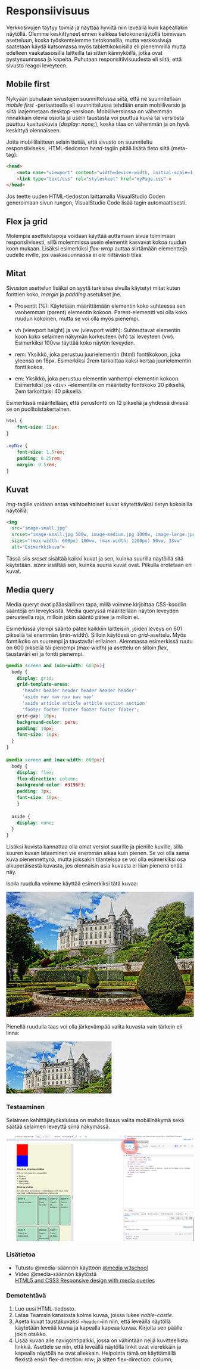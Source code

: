# Responsiivisuus

Verkkosivujen täytyy toimia ja näyttää hyviltä niin leveällä kuin kapeallakin näytöllä. Olemme keskittyneet ennen kaikkea tietokonenäytöllä toimivaan asetteluun, koska työskentelemme tietokoneilla, mutta verkkosivuja saatetaan käydä katsomassa myös tablettikokoisilla eli pienemmillä mutta edelleen vaakatasoisilla laitteilla tai sitten kännyköillä, jotka ovat pystysuunnassa ja kapeita. Puhutaan responsitiivisuudesta eli siitä, että sivusto reagoi leveyteen.

## Mobile first

Nykyään puhutaan sivustojen suunnittelussa siitä, että ne suunnitellaan *mobile first* -periaatteella eli suunnittelussa tehdään ensin mobiiliversio ja siitä laajennetaan desktop-versioon. Mobiiliversiossa on vähemmän rinnakkain olevia osioita ja usein taustasta voi puuttua kuvia tai versiosta puuttuu kuvituskuvia (*display: none;*), koska tilaa on vähemmän ja on hyvä keskittyä olennaiseen.

Jotta mobiililaitteen selain tietää, että sivusto on suunniteltu responsiiviseksi, HTML-tiedoston *head*-tagiin pitää lisätä tieto siitä (meta-tag):

```html
<head>
    <meta name="viewport" content="width=device-width, initial-scale=1, maximum-scale=1">
    <link type="text/css" rel="stylesheet" href="myPage.css" >
</head>
```

Jos teette uuden HTML-tiedoston laittamalla VisualStudio Coden generoimaan sivun rungon, VisualStudio Code lisää tagin automaattisesti.

## Flex ja grid

Molempia asettelutapoja voidaan käyttää auttamaan sivua toimimaan responsiivisesti, sillä molemmissa usein elementit kasvavat kokoa ruudun koon mukaan. Lisäksi esimerkiksi *flex-wrap* auttaa siirtämään elementtejä uudelle riville, jos vaakasuunnassa ei ole riittävästi tilaa. 

## Mitat

Sivuston asettelun lisäksi on syytä tarkistaa sivulla käytetyt mitat kuten fonttien koko, *margin* ja *padding* asetukset jne. 

- Prosentit (%): Käytetään määrittämään elementin koko suhteessa sen vanhemman (parent) elementin kokoon. Parent-elementti voi olla koko ruudun kokoinen, mutta se voi olla myös pienempi. 

- vh (viewport height) ja vw (viewport width): Suhteuttavat elementin koon koko selaimen näkymän korkeuteen (vh) tai leveyteen (vw). Esimerkiksi 100vw täyttää koko näytön leveyden.

- rem: Yksikkö, joka perustuu juurielementin (html) fonttikokoon, joka yleensä on 16px. Esimerkiksi 2rem tarkoittaa kaksi kertaa juurielementin fonttikokoa.

- em: Yksikkö, joka perustuu elementin vanhempi-elementin kokoon. Esimerkiksi jos ``<div>`` -elementille on määritelty fonttikoko 20 pikseliä, 2em tarkoittaisi 40 pikseliä.

Esimerkissä määritellään, että perusfontti on 12 pikseliä ja yhdessä divissä se on puolitoistakertainen.

```css
html {
    font-size: 12px;
}

.myDiv {
    font-size: 1.5rem;
    padding: 0.25rem;
    margin: 0.5rem;
}
```

## Kuvat

*img*-tagille voidaan antaa vaihtoehtoiset kuvat käytettäväksi tietyn kokoisilla näytöillä.

````html
<img 
  src="image-small.jpg" 
  srcset="image-small.jpg 500w, image-medium.jpg 1000w, image-large.jpg 1500w"
  sizes="(max-width: 600px) 100vw, (max-width: 1200px) 50vw, 33vw" 
  alt="Esimerkkikuva">
````

Tässä siis *srcset* sisältää kaikki kuvat ja sen, kuinka suurilla näytöillä sitä käytetään. *sizes* sisältää sen, kuinka suuria kuvat ovat. Pilkulla erotetaan eri kuvat.

## Media query

Media queryt ovat pääasiallinen tapa, millä voimme kirjoittaa CSS-koodiin sääntöjä eri leveyksistä. Media queryssä määritellään näytön leveyden perusteella raja, milloin jokin sääntö pätee ja milloin ei. 

Esimerkissä ylempi sääntö pätee kaikkiin laitteisiin, joiden leveys on 601 pikseliä tai enemmän (min-width). Silloin käytössä on *grid*-asettelu. Myös fonttikoko on suurempi ja taustaväri erilainen. Alemmassa esimerkissä ruutu on 600 pikseliä tai pienempi (max-width) ja asettelu on silloin *flex*, taustaväri eri ja fontti pienempi.

```css
@media screen and (min-width: 601px){
  body {
    display: grid;
    grid-template-areas:
      'header header header header header header'
      'aside nav nav nav nav nav'
      'aside article article article section section'
      'footer footer footer footer footer footer';
    grid-gap: 10px;
    background-color: peru;
    padding: 10px;
    font-size: 16px;
  }
}

@media screen and (max-width: 600px){
  body {
    display: flex;
    flex-direction: column;
    background-color: #3196F3;
    padding: 3px;
    font-size: 10px;
    }

  aside {
    display: none;
  }
}
```

Lisäksi kuvista kannattaa olla omat versiot suurille ja pienille kuville, sillä suuren kuvan lataaminen vie enemmän aikaa kuin pienen. Se voi olla sama kuva pienennettynä, mutta joissakin tilanteissa se voi olla esimerkiksi osa alkuperäisestä kuvasta, jos olennaisin asia kuvasta ei liian pienenä enää näy.

Isolla ruudulla voimme käyttää esimerkiksi tätä kuvaa: 

![linnapuutarha](linnapuutarha.jpg)

Pienellä ruudulla taas voi olla järkevämpää valita kuvasta vain tärkein eli linna:

 ![linnapuutarhan linna](linnapuutarhalinna.jpg)

### Testaaminen

 Selaimen kehittäjätyökaluissa on mahdollisuus valita mobiilinäkymä sekä säätää selaimen leveyttä siinä näkymässä.

 ![Kehittäjätyökalujen mobiilinäyttö](mobiilinaytto.png)

### Lisätietoa

- Tutustu @media-säännön käyttöön [@media w3school](https://www.w3schools.com/cssref/css3_pr_mediaquery.asp)
- Video @media-säännön käytöstä  
[HTML5 and CSS3 Responsive design with media queries](https://www.youtube.com/watch?v=fA1NW-T1QXc)

### Demotehtävä

1. Luo uusi HTML-tiedosto.
2. Lataa Teamsin kansiosta kolme kuvaa, joissa lukee *noble-castle*. 
3. Aseta kuvat taustakuvaksi ``<header>``iin niin, että leveällä näytöllä käytetään leveää kuvaa ja kapealla kapeaa kuvaa. Kirjoita sen päälle jokin otsikko.
4. Lisää kuvan alle navigointipalkki, jossa on vähintään neljä kuvitteellista linkkiä. Asettele se niin, että leveällä näytöllä linkit ovat vierekkäin ja kapealla näytöllä ne ovat allekkain. Helpointa tämä on käyttämällä flexistä ensin flex-direction: row; ja sitten flex-direction: column;